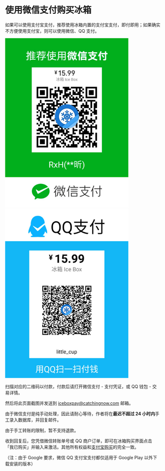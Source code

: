 # 使用微信支付购买冰箱

如果可以使用支付宝支付，推荐使用冰箱内置的支付宝支付，即付即用；如果确实不方便使用支付宝，则可以使用微信、QQ 支付。

<img src="/wechatpay.jpg?raw=true" width="400"><img src="/qqpay.jpg?raw=true" width="400">

扫描对应的二维码以付款，付款后请打开微信支付 - 支付凭证，或 QQ 钱包 - 交易详情。

然后将此页面截图并发送到 <iceboxpay@catchingnow.com> 邮箱。

由于微信支付是纯手动处理，因此请耐心等待，作者将在**最迟不超过 24 小时内**手工录入数据库，并回复邮件。

由于手工转账的限制，暂不支持退款。

收到回复后，您凭借微信转账单号或 QQ 商户订单，即可在冰箱购买界面点击「我已购买」并输入来激活。其他所有权益和[支付宝购买](https://github.com/heruoxin/Ice-Box-Docs/blob/master/%E8%BD%AF%E4%BB%B6%E8%B4%AD%E4%B9%B0%E8%AF%B4%E6%98%8E.md)的完全一致。

（注：由于 Google 要求，微信 QQ 支付宝支付都仅适用于 Google Play 以外下载安装的版本）
